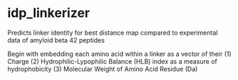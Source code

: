 # idp_linkerizer
 Predicts linker identity for best distance map compared to experimental data of amyloid beta 42 peptides

 Begin with embedding each amino acid within a linker as a vector of their
 (1) Charge 
 (2) Hydrophilic-Lypophilic Balance (HLB) index as a measure of hydrophobicity 
 (3) Molecular Weight of Amino Acid Residue (Da) 

 

